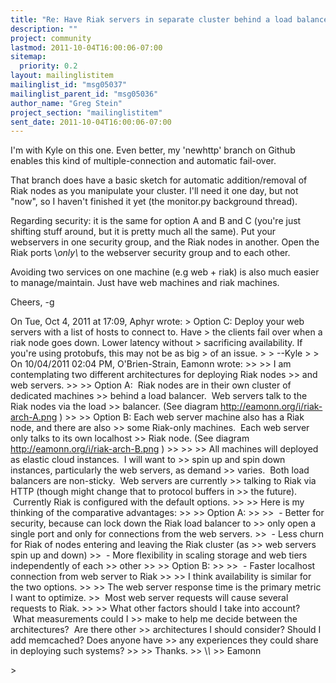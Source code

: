 ```yaml
---
title: "Re: Have Riak servers in separate cluster behind a load balancer, or	on same machines as web server?"
description: ""
project: community
lastmod: 2011-10-04T16:00:06-07:00
sitemap:
  priority: 0.2
layout: mailinglistitem
mailinglist_id: "msg05037"
mailinglist_parent_id: "msg05036"
author_name: "Greg Stein"
project_section: "mailinglistitem"
sent_date: 2011-10-04T16:00:06-07:00
---
```



I'm with Kyle on this one. Even better, my 'newhttp' branch on Github
enables this kind of multiple-connection and automatic fail-over.

That branch does have a basic sketch for automatic addition/removal of
Riak nodes as you manipulate your cluster. I'll need it one day, but
not "now", so I haven't finished it yet (the monitor.py background
thread).

Regarding security: it is the same for option A and B and C (you're
just shifting stuff around, but it is pretty much all the same). Put
your webservers in one security group, and the Riak nodes in another.
Open the Riak ports \\*only\\* to the webserver security group and to each
other.

Avoiding two services on one machine (e.g web + riak) is also much
easier to manage/maintain. Just have web machines and riak machines.

Cheers,
-g

On Tue, Oct 4, 2011 at 17:09, Aphyr  wrote:
&gt; Option C: Deploy your web servers with a list of hosts to connect to. Have
&gt; the clients fail over when a riak node goes down. Lower latency without
&gt; sacrificing availability. If you're using protobufs, this may not be as big
&gt; of an issue.
&gt;
&gt; --Kyle
&gt;
&gt; On 10/04/2011 02:04 PM, O'Brien-Strain, Eamonn wrote:
&gt;&gt;
&gt;&gt; I am contemplating two different architectures for deploying Riak nodes
&gt;&gt; and web servers.
&gt;&gt;
&gt;&gt; Option A:  Riak nodes are in their own cluster of dedicated machines
&gt;&gt; behind a load balancer.  Web servers talk to the Riak nodes via the load
&gt;&gt; balancer. (See diagram http://eamonn.org/i/riak-arch-A.png )
&gt;&gt;
&gt;&gt; Option B: Each web server machine also has a Riak node, and there are also
&gt;&gt; some Riak-only machines.  Each web server only talks to its own localhost
&gt;&gt; Riak node. (See diagram http://eamonn.org/i/riak-arch-B.png )
&gt;&gt;
&gt;&gt;
&gt;&gt; All machines will deployed as elastic cloud instances.  I will want to
&gt;&gt; spin up and spin down instances, particularly the web servers, as demand
&gt;&gt; varies.  Both load balancers are non-sticky.  Web servers are currently
&gt;&gt; talking to Riak via HTTP (though might change that to protocol buffers in
&gt;&gt; the future).  Currently Riak is configured with the default options.
&gt;&gt;
&gt;&gt; Here is my thinking of the comparative advantages:
&gt;&gt;
&gt;&gt; Option A:
&gt;&gt;
&gt;&gt;  - Better for security, because can lock down the Riak load balancer to
&gt;&gt; only open a single port and only for connections from the web servers.
&gt;&gt;  - Less churn for Riak of nodes entering and leaving the Riak cluster (as
&gt;&gt; web servers spin up and down)
&gt;&gt;  - More flexibility in scaling storage and web tiers independently of each
&gt;&gt; other
&gt;&gt;
&gt;&gt; Option B:
&gt;&gt;
&gt;&gt;  - Faster localhost connection from web server to Riak
&gt;&gt;
&gt;&gt; I think availability is similar for the two options.
&gt;&gt;
&gt;&gt; The web server response time is the primary metric I want to optimize.
&gt;&gt;  Most web server requests will cause several requests to Riak.
&gt;&gt;
&gt;&gt; What other factors should I take into account?  What measurements could I
&gt;&gt; make to help me decide between the architectures?  Are there other
&gt;&gt; architectures I should consider? Should I add memcached? Does anyone have
&gt;&gt; any experiences they could share in deploying such systems?
&gt;&gt;
&gt;&gt; Thanks.
&gt;&gt; \\_\\_
&gt;&gt; Eamonn

&gt;

